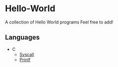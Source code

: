 # Hello-World
A collection of Hello World programs
Feel free to add!
## Languages
* C
  * [Syscall](/C/uni_hello.c)
  * [Printf](/C/printf_hello.c)
